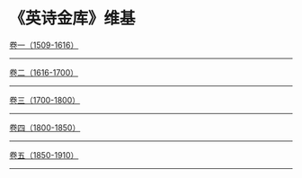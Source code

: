 # 《英诗金库》维基

[卷一（1509-1616）](volume-1-nav.md)
- - - -

[卷二（1616-1700）](volume-2-nav.md)
- - - -

[卷三（1700-1800）](volume-3-nav.md)
- - - -

[卷四（1800-1850）](volume-4-nav.md)
- - - -

[卷五（1850-1910）](volume-5-nav.md)
- - - -